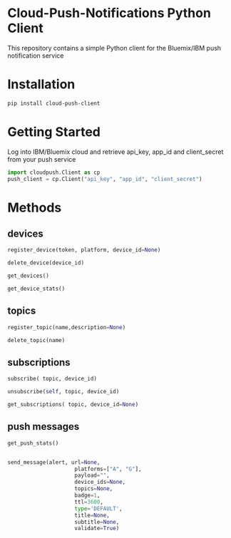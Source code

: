 # Cloud-Push-Notifications Python Client
This repository contains a simple Python client for the Bluemix/IBM push notification service

Installation
===
```bash
pip install cloud-push-client
```

Getting Started
===
Log into IBM/Bluemix cloud and retrieve api_key, app_id and client_secret from your push service
```python
import cloudpush.Client as cp
push_client = cp.Client("api_key", "app_id", "client_secret")
```

Methods
===

devices
---
```python
register_device(token, platform, device_id=None)

delete_device(device_id)

get_devices()

get_device_stats()
```

topics
---
```python
register_topic(name,description=None)

delete_topic(name)
```

subscriptions
---
```python
subscribe( topic, device_id)

unsubscribe(self, topic, device_id)

get_subscriptions( topic, device_id=None)
```

push messages
---
```python
get_push_stats()


send_message(alert, url=None,
                     platforms=["A", "G"],
                     payload="", 
                     device_ids=None,
                     topics=None,
                     badge=1,
                     ttl=3600,
                     type='DEFAULT',
                     title=None,
                     subtitle=None,
                     validate=True)
```

